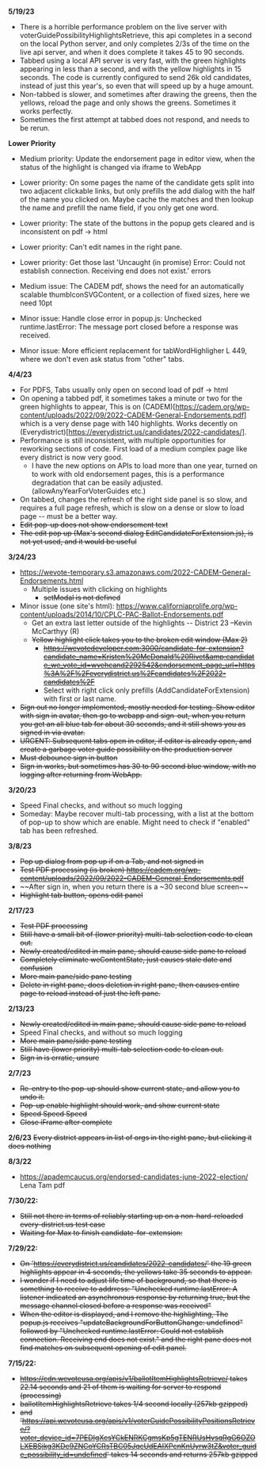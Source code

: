 **5/19/23**
* There is a horrible performance problem on the live server with voterGuidePossibilityHighlightsRetrieve,
this api completes in a second on the local Python server, and only completes 2/3s of the time on the live api server, and when it does complete it takes 45 to 90 seconds.
* Tabbed using a local API server is very fast, with the green highlights appearing in less than a second, and with the yellow highlights in 15 seconds.  The code is currently configured to send 26k old candidates, instead of just this year's, so even that will speed up by a huge amount.
* Non-tabbed is slower, and sometimes after drawing the greens, then the yellows, reload the page and only shows the greens.  Sometimes it works perfectly.
* Sometimes the first attempt at tabbed does not respond, and needs to be rerun.

**Lower Priority**
* Medium priority: Update the endorsement page in editor view, when the status of the highlight is changed via iframe to WebApp 
* Lower priority: On some pages the name of the candidate gets split into two adjacent clickable links, but only prefills the add dialog with the half of the name you clicked on.  Maybe cache the matches and then lookup the name and prefill the name field, if you only get one word.
* Lower priority: The state of the buttons in the popup gets cleared and is inconsistent on pdf -> html
* Lower priority: Can't edit names in the right pane.
* Lower priority: Get those last 'Uncaught (in promise) Error: Could not establish connection. Receiving end does not exist.' errors

* Medium issue: The CADEM pdf, shows the need for an automatically scalable thumbIconSVGContent, or a collection of fixed sizes, here we need 10pt
* Minor issue: Handle close error in popup.js: Unchecked runtime.lastError: The message port closed before a response was received.
* Minor issue: More efficient replacement for tabWordHighligher L 449, where we don't even ask status from "other" tabs.

**4/4/23**
* For PDFS, Tabs usually only open on second load of pdf -> html
* On opening a tabbed pdf, it sometimes takes a minute or two for the green highlights to appear,  This is on (CADEM)[https://cadem.org/wp-content/uploads/2022/09/2022-CADEM-General-Endorsements.pdf] which is a very dense page with 140 highlights.
Works decently on (Everydistrict)[https://everydistrict.us/candidates/2022-candidates/]. 
* Performance is still inconsistent, with multiple opportunities for reworking sections of code.  First load of a medium complex page like every district is now very good.
  * I have the new options on APIs to load more than one year, turned on to work with old endorsement pages, this is a performance degradation that can be easily adjusted. (allowAnyYearForVoterGuides etc.)
* On tabbed, changes the refresh of the right side panel is so slow, and requires a full page refresh, which is slow on a dense or slow to load page -- must be a better way.
* ~~Edit pop-up does not show endorsement text~~
* ~~The edit pop up (Max's second dialog EditCandidateForExtension.js), is not yet used, and it would be useful~~

**3/24/23**
* https://wevote-temporary.s3.amazonaws.com/2022-CADEM-General-Endorsements.html
  * Multiple issues with clicking on highlights
    * ~~setModal is not defined~~
* Minor issue (one site's html): https://www.californiaprolife.org/wp-content/uploads/2014/10/CPLC-PAC-Ballot-Endorsements.pdf
  * Get an extra last letter outside of the highlights -- District 23 –Kevin McCarthyy (R)
  * ~~Yellow highlight click takes you to the broken edit window (Max 2)~~
    * ~~https://wevotedeveloper.com:3000/candidate-for-extension?candidate_name=Kristen%20McDonald%20Rivet&amp;candidate_we_vote_id=wvehcand2292542&endorsement_page_url=https%3A%2F%2Feverydistrict.us%2Fcandidates%2F2022-candidates%2F~~ 
    * Select with right click only prefills (AddCandidateForExtension) with first or last name.
* ~~Sign out no longer implemented, mostly needed for testing.  Show editor with sign in avatar, then go to webapp and sign-out, when you return you get an all blue tab for about 30 seconds, and it still shows you as signed in via avatar.~~
* ~~URGENT: Subsequent tabs open in editor, if editor is already open, and create a garbage voter guide possibility on the production server~~
* ~~Must debounce sign in button~~
* ~~Sign in works, but sometimes has 30 to 90 second blue window, with no logging after returning from WebApp.~~


**3/20/23**
* Speed Final checks, and without so much logging
* Someday: Maybe recover multi-tab processing, with a list at the bottom of pop-up to show which are enable.  Might need to check if "enabled" tab has been refreshed.

**3/8/23**
* ~~Pop up dialog from pop up if on a Tab, and not signed in~~
* ~~Test PDF processing (is broken)
  https://cadem.org/wp-content/uploads/2022/09/2022-CADEM-General-Endorsements.pdf~~
* ~~After sign in, when you return there is a ~30 second blue screen~~
* ~~Highlight tab button, opens edit panel~~

**2/17/23**
* ~~Test PDF processing~~
* ~~Still have a small bit of (lower priority) multi-tab selection code to clean out.~~
* ~~Newly created/edited in main pane, should cause side pane to reload~~
* ~~Completely eliminate weContentState, just causes stale date and confusion~~
* ~~More main pane/side pane testing~~
* ~~Delete in right pane, does deletion in right pane, then causes entire page to reload instead of just the left pane.~~

**2/13/23**
* ~~Newly created/edited in main pane, should cause side pane to reload~~
* Speed Final checks, and without so much logging
* ~~More main pane/side pane testing~~ 
* ~~Still have (lower priority) multi-tab selection code to clean out.~~
* ~~Sign in is erratic, unsure~~

**2/7/23**
* ~~Re-entry to the pop-up should show current state, and allow you to undo it.~~
* ~~Pop-up enable highlight should work, and show current state~~
* ~~Speed Speed Speed~~
* ~~Close iFrame after complete~~

**2/6/23**
~~Every district appears in list of orgs in the right pane, 
but clicking it does nothing~~

**8/3/22**
* https://apademcaucus.org/endorsed-candidates-june-2022-election/  Lena Tam pdf 

**7/30/22:**
* ~~Still not there in terms of reliably starting up on a non-hard-reloaded every-district.us test case~~
* ~~Waiting for Max to finish candidate-for-extension:~~

**7/29/22:**
* ~~On 'https://everydistrict.us/candidates/2022-candidates/' the 19 green highlights appear in 4 seconds, the yellows take 35 seconds to appear.~~ 
* ~~I wonder if I need to adjust life time of background, so that there is something to receive to addrress: "Unchecked runtime.lastError: A listener indicated an asynchronous response by returning true, but the message channel closed before a response was received"~~
* ~~When the editor is displayed, and I remove the highlighting, The popup.js receives 
"updateBackgroundForButtonChange:  undefined" followed by "Unchecked runtime.lastError: Could not establish connection. Receiving end does not exist."
and the right pane does not find matches on subsequent opening of edit panel.~~


**7/15/22:**
* ~~https://cdn.wevoteusa.org/apis/v1/ballotItemHighlightsRetrieve/ takes 22.14 seconds and 21 of them is waiting for server to respond (processing)~~
* ~~ballotItemHighlightsRetrieve takes 1/4 second locally (257kb gzipped)~~ 
* ~~and 'https://api.wevoteusa.org/apis/v1/voterGuidePossibilityPositionsRetrieve/?voter_device_id=7PEDIgXesYCkENRKCgmsKp5gTENRUsHvsqRgG6OZOLXEBSjkg3KDe9ZNCoYCRsTBC05JqcUdEAIXPcnKnUyrw3tZ&voter_guide_possibility_id=undefined' takes 14 seconds and returns 257kb gzipped~~






